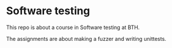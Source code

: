 # Software testing
This repo is about a course in Software testing at BTH.

The assignments are about making a fuzzer and writing unittests.
